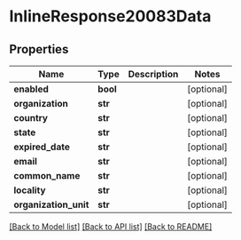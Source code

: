 # InlineResponse20083Data

## Properties
Name | Type | Description | Notes
------------ | ------------- | ------------- | -------------
**enabled** | **bool** |  | [optional] 
**organization** | **str** |  | [optional] 
**country** | **str** |  | [optional] 
**state** | **str** |  | [optional] 
**expired_date** | **str** |  | [optional] 
**email** | **str** |  | [optional] 
**common_name** | **str** |  | [optional] 
**locality** | **str** |  | [optional] 
**organization_unit** | **str** |  | [optional] 

[[Back to Model list]](../README.md#documentation-for-models) [[Back to API list]](../README.md#documentation-for-api-endpoints) [[Back to README]](../README.md)

